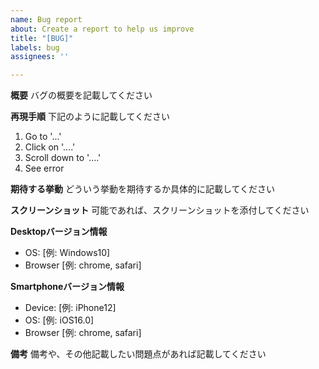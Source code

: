 ```yaml
---
name: Bug report
about: Create a report to help us improve
title: "[BUG]"
labels: bug
assignees: ''

---
```


**概要**
バグの概要を記載してください

**再現手順**
下記のように記載してください
1. Go to '...'
2. Click on '....'
3. Scroll down to '....'
4. See error

**期待する挙動**
どういう挙動を期待するか具体的に記載してください

**スクリーンショット**
可能であれば、スクリーンショットを添付してください

**Desktopバージョン情報**
 - OS: [例: Windows10]
 - Browser [例: chrome, safari]

**Smartphoneバージョン情報**
 - Device: [例: iPhone12]
 - OS: [例: iOS16.0]
 - Browser [例: chrome, safari]

**備考**
備考や、その他記載したい問題点があれば記載してください
